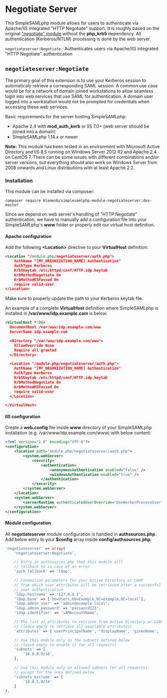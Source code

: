 # Negotiate Server

This SimpleSAMLphp module allows for users to authenticate via Apache/IIS integrated "HTTP Negotiate" support. It is roughly
based on the original ["negotiate" module](https://github.com/simplesamlphp/simplesamlphp/blob/master/modules/negotiate/docs/negotiate.md) 
without the **php_krb5** dependency. All authentication (Kerberos/NTLM) processing is done by the web server.
 
`negotiateserver:Negotiate`
: Authenticates users via Apache/IIS integrated "HTTP Negotiate" authentication

## `negotiateserver:Negotiate`
 
The primary goal of this extension is to use your Kerberos session to automaticaly retrieve a corresponding SAML session.
A common use case would be for a network of domain joined workstations to allow seamless login into web services that use
SAML for authentication. A domain user logged into a workstation would not be prompted for credentials
when accessing these web services.

Basic requirements for the server hosting SimpleSAMLphp:
- Apache 2.4 with **mod_auth_kerb** or IIS 7.0+
  (web server should be joined into a domain)
- SimpleSAMLphp 1.14.x or newer

**Note:** This module has been tested in an environment with Microsoft Active Directory and IIS 8.5
running on Windows Server 2012 R2 and Apache 2.4 on CentOS 7. There can be some issues
with different combinations and/or server versions, but everything should also work on Windows Server from 2008 
onwards and Linux distributions with at least Apache 2.2.

### Installation

This module can be installed via composer:

```
composer require klemenb/simplesamlphp-module-negotiateserver:dev-master
```

Since we depend on web server's handling of "HTTP Negotiate" authentication, we have to manually
add a configuration file into your SimpleSAMLphp's **www** folder or properly edit our virtual host definition.

#### Apache configuration

Add the following **&lt;Location&gt;** directive to your **VirtualHost** definition:

```xml
<Location "/module.php/negotiateserver/auth.php">
    AuthName "[MY_ORGANIZATION_NAME] Authentication"
    AuthType Kerberos
    Krb5Keytab /etc/httpd/conf/HTTP.idp.keytab
    KrbMethodNegotiate On
    KrbMethodK5Passwd On
    require valid-user
</Location>
```

Make sure to properly update the path to your Kerberos keytab file.

An example of a complete **VirtualHost** definition where SimpleSAMLphp is installed
in **/var/www/idp.example.com** is below:

```xml
<VirtualHost *:80>
  DocumentRoot /var/www/idp.example.com/www
  ServerName idp.example.com

  <Directory "/var/www/idp.example.com/www">
    AllowOverride None
    Require all granted
  </Directory>

  <Location "/module.php/negotiateserver/auth.php">
    AuthName "[MY_ORGANIZATION_NAME] Authentication"
    AuthType Kerberos
    Krb5Keytab /etc/httpd/conf/HTTP.idp.keytab
    KrbMethodNegotiate On
    KrbMethodK5Passwd On
    require valid-user
  </Location>

</VirtualHost>
```

#### IIS configuration

Create a **web.config** file inside **www** directory of your SimpleSAMLphp installation 
(e.g. /var/www/idp.example.com/www) with below content:

```xml
<?xml version="1.0" encoding="UTF-8"?>
<configuration>
    <location path="module.php/negotiateserver/auth.php">
        <system.webServer>
            <security>
                <authentication>
                    <anonymousAuthentication enabled="false" />
                    <windowsAuthentication enabled="true" />
                </authentication>
            </security>
        </system.webServer>
    </location>
    <system.webServer>
        <serverRuntime authenticatedUserOverride="UseWorkerProcessUser" />       
    </system.webServer>
</configuration>
```

#### Module configuration

All **negotiateserver** module configuration is handled in **authsources.php**. Add below entry
to your **$config** array inside **config/authsources.php**:
 
```php
'negotiateserver' => array(
    'negotiateserver:Negotiate',

    // Entry in authsources.php that this module will
    // fallback to in case of an error
    'auth_fallback' => 'ldap',

    // Connection parameters for your Active Directory or LDAP
    // from which user attributes will be retrieved after a successful 
    // user authentication
    'ldap.hostname' => '127.0.0.1',
    'ldap.base' => ['OU=Users,OU=Example,DC=example,DC=local'],
    'ldap.admin_user' => 'admin@example.local',
    'ldap.admin_password' => 'password123',
    'ldap.identifier' => 'sAMAccountName',

    // The list of attributes to retrieve from Active Directory or LDAP
    // (leave empty to retrieve all available attributes)
    'attributes' => ['userPrincipalName', 'displayName', 'givenName', 'sn'],

    // Use this module only on the subnets defined below
    // (leave empty to enable it for all requests)
    'subnets' => [
        '10.0.0.0/16',
    ],

    // Use this module only on allowed subnets (or all requests)
    // except for the ones defined below
    'subnets_exclude' => [
        '10.0.5.0/24'
    ]
),
```
   